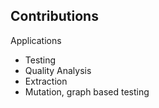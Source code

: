 
## Contributions

Applications

- Testing
- Quality Analysis
- Extraction
- Mutation, graph based testing